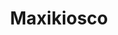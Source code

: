 ---
title: "Maxikiosco"
url: /ciudad-autonoma-de-buenos-aires/maxikiosco-avenida-olivera-2/
shop: Lebensmittel
---